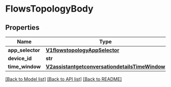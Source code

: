 # FlowsTopologyBody

## Properties
Name | Type | Description | Notes
------------ | ------------- | ------------- | -------------
**app_selector** | [**V1flowstopologyAppSelector**](V1flowstopologyAppSelector.md) |  | [optional] 
**device_id** | **str** |  | [optional] 
**time_window** | [**V2assistantgetconversationdetailsTimeWindow**](V2assistantgetconversationdetailsTimeWindow.md) |  | [optional] 

[[Back to Model list]](../README.md#documentation-for-models) [[Back to API list]](../README.md#documentation-for-api-endpoints) [[Back to README]](../README.md)

